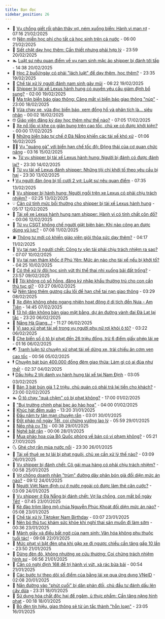 ```yaml
---
title: Bạn đọc
sidebar_position: 26
---
```


<!-- dantri-ban-doc:START -->
- 🦒 [Vụ chồng giết rồi phân thây vợ, ném xuống biển: Hành vi man rợ](https://dantri.com.vn/ban-doc/vu-chong-giet-roi-phan-thay-vo-nem-xuong-bien-hanh-vi-man-ro-20250221112144927.htm) - 07:16 21/02/2025
- 🤓 [Nên miễn học phí cho tất cả học sinh trên cả nước](https://dantri.com.vn/ban-doc/nen-mien-hoc-phi-cho-tat-ca-hoc-sinh-tren-ca-nuoc-20250220214547156.htm) - 06:00 21/02/2025
- 🐻 [Siết chặt dạy học thêm: Cần thiết nhưng phải hợp lý](https://dantri.com.vn/ban-doc/siet-chat-day-hoc-them-can-thiet-nhung-phai-hop-ly-20250221014023265.htm) - 23:59 20/02/2025
- 🏊 [Luật sư nêu quan điểm về vụ nam sinh mặc áo shipper bị đánh tới tấp](https://dantri.com.vn/ban-doc/luat-su-neu-quan-diem-ve-vu-nam-sinh-mac-ao-shipper-bi-danh-toi-tap-20250220182555260.htm) - 14:38 20/02/2025
- 💄 [Học 2 buổi/ngày có phải &quot;lách luật&quot; để dạy thêm, học thêm?](https://dantri.com.vn/giao-duc/hoc-2-buoingay-co-phai-lach-luat-de-day-them-hoc-them-20250219224617868.htm) - 23:35 19/02/2025
- 🫣 [Chế tài xử lý người đánh nam sinh gãy mũi](https://dantri.com.vn/ban-doc/che-tai-xu-ly-nguoi-danh-nam-sinh-gay-mui-20250219111339785.htm) - 06:22 19/02/2025
- 🎃 [Shipper bị tài xế Lexus hành hung có quyền yêu cầu giám định bổ sung?](https://dantri.com.vn/ban-doc/shipper-bi-tai-xe-lexus-hanh-hung-co-quyen-yeu-cau-giam-dinh-bo-sung-20250218174543436.htm) - 02:00 19/02/2025
- 🦄 [Ma trận biển báo giao thông: Căng mắt vì biển báo giao thông &quot;núp&quot;](https://dantri.com.vn/ban-doc/ma-tran-bien-bao-giao-thong-cang-mat-vi-bien-bao-giao-thong-nup-20250218150916465.htm) - 23:00 18/02/2025
- 💯 [Vừa chạy xe, vừa đọc biển báo, xem đồng hồ và phân tích là... siêu nhân](https://dantri.com.vn/ban-doc/vua-chay-xe-vua-doc-bien-bao-xem-dong-ho-va-phan-tich-la-sieu-nhan-20250218010638883.htm) - 00:02 18/02/2025
- 🤓 [Giáo viên đăng ký dạy học thêm như thế nào?](https://dantri.com.vn/ban-doc/giao-vien-dang-ky-day-hoc-them-nhu-the-nao-20250217114414007.htm) - 07:05 17/02/2025
- 🥷 [Xe nổ lốp vì khe co giãn bung trên cao tốc, chủ xe có được khởi kiện?](https://dantri.com.vn/ban-doc/xe-no-lop-vi-khe-co-gian-bung-tren-cao-toc-chu-xe-co-duoc-khoi-kien-20250216222152092.htm) - 00:00 17/02/2025
- 🐻 [Những biển báo tự chế ở Đà Nẵng khiến các tài xế khó xử](https://dantri.com.vn/ban-doc/nhung-bien-bao-tu-che-o-da-nang-khien-cac-tai-xe-kho-xu-20250214193145772.htm) - 01:06 16/02/2025
- 🧑‍💻 [Vụ &quot;quáng gà&quot; với biển hạn chế tốc độ: Động thái của cơ quan chức năng](https://dantri.com.vn/ban-doc/vu-quang-ga-voi-bien-han-che-toc-do-dong-thai-cua-co-quan-chuc-nang-20250214162524014.htm) - 03:16 15/02/2025
- 🏊 [Từ vụ shipper bị tài xế Lexus hành hung: Người bị đánh có được đánh lại?](https://dantri.com.vn/ban-doc/tu-vu-shipper-bi-tai-xe-lexus-hanh-hung-nguoi-bi-danh-co-duoc-danh-lai-20250214173431613.htm) - 23:30 14/02/2025
- 🦆 [Từ vụ tài xế Lexus đánh shipper: Những tội chỉ khởi tố theo yêu cầu bị hại](https://dantri.com.vn/ban-doc/tu-vu-tai-xe-lexus-danh-shipper-nhung-toi-chi-khoi-to-theo-yeu-cau-bi-hai-20250213165841448.htm) - 23:30 13/02/2025
- 🕴 [Vụ người đàn ông bị tố cưới 2 vợ: Luật sư nêu quan điểm](https://dantri.com.vn/ban-doc/vu-nguoi-dan-ong-bi-to-cuoi-2-vo-luat-su-neu-quan-diem-20250213112058049.htm) - 07:35 13/02/2025
- 🌈 [Vụ shipper bị hành hung: Người ngồi trên xe Lexus có phải chịu trách nhiệm?](https://dantri.com.vn/ban-doc/vu-shipper-bi-hanh-hung-nguoi-ngoi-tren-xe-lexus-co-phai-chiu-trach-nhiem-20250213092211400.htm) - 02:25 13/02/2025
- 💡 [Căn cứ tính mức bồi thường cho shipper bị tài xế Lexus hành hung](https://dantri.com.vn/ban-doc/can-cu-tinh-muc-boi-thuong-cho-shipper-bi-tai-xe-lexus-hanh-hung-20250212120557388.htm) - 05:17 12/02/2025
- 🐻 [Tài xế xe Lexus hành hung nam shipper: Hành vi có tính chất côn đồ?](https://dantri.com.vn/ban-doc/tai-xe-xe-lexus-hanh-hung-nam-shipper-hanh-vi-co-tinh-chat-con-do-20250211230712304.htm) - 00:06 12/02/2025
- 💪 [Từ vụ CSGT khống chế người giật biên bản: Khi nào công an được dùng vũ lực?](https://dantri.com.vn/ban-doc/tu-vu-csgt-khong-che-nguoi-giat-bien-ban-khi-nao-cong-an-duoc-dung-vu-luc-20250211113420454.htm) - 07:08 11/02/2025
- ⛽️ [Thông tư mới có khiến giáo viên giỏi thỏa sức dạy thêm?](https://dantri.com.vn/ban-doc/thong-tu-moi-co-khien-giao-vien-gioi-thoa-suc-day-them-20250211111708602.htm) - 04:17 11/02/2025
- 🦍 [Vụ tai nạn 3 người chết: Công ty vận tải phải chịu trách nhiệm ra sao?](https://dantri.com.vn/ban-doc/vu-tai-nan-3-nguoi-chet-cong-ty-van-tai-phai-chiu-trach-nhiem-ra-sao-20250210002806950.htm) - 07:07 10/02/2025
- 🤖 [Vụ tai nạn thảm khốc ở Phú Yên: Mức án nào cho tài xế nếu bị khởi tố?](https://dantri.com.vn/ban-doc/vu-tai-nan-tham-khoc-o-phu-yen-muc-an-nao-cho-tai-xe-neu-bi-khoi-to-20250210110119086.htm) - 04:25 10/02/2025
- 🌈 [Có thể xử lý đôi học sinh vứt thi thể thai nhi xuống bãi đất trống?](https://dantri.com.vn/ban-doc/co-the-xu-ly-doi-hoc-sinh-vut-thi-the-thai-nhi-xuong-bai-dat-trong-20250209111124900.htm) - 23:57 09/02/2025
- 👨‍🏫 [Tôi không có sổ hồng, đăng ký nhập khẩu thường trú cho con cần thủ tục gì?](https://dantri.com.vn/ban-doc/toi-khong-co-so-hong-dang-ky-nhap-khau-thuong-tru-cho-con-can-thu-tuc-gi-20250209102734207.htm) - 03:27 09/02/2025
- 😺 [Nên tăng thêm gương cầu lồi để hạn chế tai nạn giao thông](https://dantri.com.vn/ban-doc/nen-tang-them-guong-cau-loi-de-han-che-tai-nan-giao-thong-20250208102913275.htm) - 03:29 08/02/2025
- 🎃 [Xe điện không phép ngang nhiên hoạt động ở di tích đền Nưa - Am Tiên](https://dantri.com.vn/ban-doc/xe-dien-khong-phep-ngang-nhien-hoat-dong-o-di-tich-den-nua-am-tien-20250206152453301.htm) - 14:45 07/02/2025
- 🚀 [13 hộ dân không bàn giao mặt bằng, dự án đường vành đai Đà Lạt lại tắc](https://dantri.com.vn/ban-doc/13-ho-dan-khong-ban-giao-mat-bang-du-an-duong-vanh-dai-da-lat-lai-tac-20250206104830534.htm) - 23:20 06/02/2025
- 🧐 [Nắng Hà Giang...!](https://dantri.com.vn/ban-doc/nang-ha-giang-20250206181602199.htm) - 11:27 06/02/2025
- 🌋 [Vì sao xử phạt tài xế trong vụ người phụ nữ rơi khỏi ô tô?](https://dantri.com.vn/ban-doc/vi-sao-xu-phat-tai-xe-trong-vu-nguoi-phu-nu-roi-khoi-o-to-20250206100332015.htm) - 03:22 06/02/2025
- 🦏 [Che biển số ô tô bị phạt đến 26 triệu đồng, trừ 6 điểm giấy phép lái xe](https://dantri.com.vn/ban-doc/che-bien-so-o-to-bi-phat-den-26-trieu-dong-tru-6-diem-giay-phep-lai-xe-20250206081523959.htm) - 01:16 06/02/2025
- 🌏 [Tranh luận từ chuyện xử phạt tài xế dừng xe, trải chiếu ăn cơm ven cao tốc](https://dantri.com.vn/ban-doc/tranh-luan-tu-chuyen-xu-phat-tai-xe-dung-xe-trai-chieu-an-com-ven-cao-toc-20250205002041957.htm) - 00:56 05/02/2025
- 🕴 [Chuyện bát bún 400.000 đồng đêm giao thừa: Làm gì có ai đùa như thế!](https://dantri.com.vn/ban-doc/chuyen-bat-bun-400000-dong-dem-giao-thua-lam-gi-co-ai-dua-nhu-the-20250203234300316.htm) - 02:37 04/02/2025
- 🕴 [Dấu hiệu 2 tội danh vụ hành hung tài xế tại Nam Định](https://dantri.com.vn/ban-doc/dau-hieu-2-toi-danh-vu-hanh-hung-tai-xe-tai-nam-dinh-20250203082644050.htm) - 03:05 03/02/2025
- 🎉 [Bán 3 bát bún giá 1,2 triệu, chủ quán có phải trả lại tiền cho khách?](https://dantri.com.vn/ban-doc/ban-3-bat-bun-gia-12-trieu-chu-quan-co-phai-tra-lai-tien-cho-khach-20250202175814426.htm) - 23:00 02/02/2025
- 🏊 [Ô tô chạy &quot;quá chậm&quot; có bị phạt không?](https://dantri.com.vn/phap-luat/o-to-chay-qua-cham-co-bi-phat-khong-20250131154307158.htm) - 17:00 01/02/2025
- 🦣 [&quot;Bụi trường chinh phai bạc áo hào hoa&quot;](https://dantri.com.vn/ban-doc/bui-truong-chinh-phai-bac-ao-hao-hoa-20250201105956609.htm) - 04:00 01/02/2025
- 💫 [Khúc hát đêm xuân](https://dantri.com.vn/ban-doc/khuc-hat-dem-xuan-20250131201948187.htm) - 13:20 31/01/2025
- 🌈 [Đầu năm tỵ tản mạn chuyện rắn](https://dantri.com.vn/ban-doc/dau-nam-ty-tan-man-chuyen-ran-20250130100041230.htm) - 03:01 30/01/2025
- 🫣 [Đốt pháo nổ ngày Tết, coi chừng vướng lao lý](https://dantri.com.vn/ban-doc/dot-phao-no-ngay-tet-coi-chung-vuong-lao-ly-20250128220535979.htm) - 05:59 29/01/2025
- 🎉 [Nếp nhà cụ Thì](https://dantri.com.vn/ban-doc/nep-nha-cu-thi-20250129073831492.htm) - 00:38 29/01/2025
- 🥸 [Nghề bắt rắn](https://dantri.com.vn/ban-doc/nghe-bat-ran-20250127220635832.htm) - 00:06 28/01/2025
- 🦄 [Mua pháo hoa của Bộ Quốc phòng về bán có vi phạm không?](https://dantri.com.vn/ban-doc/mua-phao-hoa-cua-bo-quoc-phong-ve-ban-co-vi-pham-khong-20250127092158082.htm) - 05:21 27/01/2025
- 🌜 [Ghé chợ rắn mùa nước nổi](https://dantri.com.vn/ban-doc/ghe-cho-ran-mua-nuoc-noi-20250121150648899.htm) - 23:30 26/01/2025
- 🎉 [Tài xế thuê xe tự lái bị phạt nguội, chủ xe cần xử lý thế nào?](https://dantri.com.vn/ban-doc/tai-xe-thue-xe-tu-lai-bi-phat-nguoi-chu-xe-can-xu-ly-the-nao-20250126100835611.htm) - 03:09 26/01/2025
- 🦄 [Vụ shipper bị đánh chết: Cô gái mua hàng có phải chịu trách nhiệm?](https://dantri.com.vn/ban-doc/vu-shipper-bi-danh-chet-co-gai-mua-hang-co-phai-chiu-trach-nhiem-20250124085543239.htm) - 00:58 25/01/2025
- 🧰 [Vợ chồng doanh nhân &quot;trùm&quot; đường dây phân bón giả đối diện mức án nào?](https://dantri.com.vn/ban-doc/vo-chong-doanh-nhan-trum-duong-day-phan-bon-gia-doi-dien-muc-an-nao-20250124113659086.htm) - 09:12 24/01/2025
- 🤡 [Người Việt Nam định cư ở nước ngoài có được làm thẻ căn cước?](https://dantri.com.vn/ban-doc/nguoi-viet-nam-dinh-cu-o-nuoc-ngoai-co-duoc-lam-the-can-cuoc-20250124100931069.htm) - 03:09 24/01/2025
- 💫 [Vụ shipper ở Đà Nẵng bị đánh chết: Vợ lìa chồng, con mất bố ngày Tết!](https://dantri.com.vn/ban-doc/vu-shipper-o-da-nang-bi-danh-chet-vo-lia-chong-con-mat-bo-ngay-tet-20250123123605269.htm) - 07:45 23/01/2025
- 🦏 [Kẻ đào trộm lăng mộ chúa Nguyễn Phúc Khoát đối diện mức án nào?](https://dantri.com.vn/ban-doc/ke-dao-trom-lang-mo-chua-nguyen-phuc-khoat-doi-dien-muc-an-nao-20250123053344662.htm) - 05:08 23/01/2025
- 🧠 [Chế tài xử lý Tiktoker Nam Birthday](https://dantri.com.vn/ban-doc/che-tai-xu-ly-tiktoker-nam-birthday-20250123092421468.htm) - 03:07 23/01/2025
- 🫶 [Nên bỏ thủ tục khám sức khỏe khi nghỉ thai sản muốn đi làm sớm](https://dantri.com.vn/ban-doc/nen-bo-thu-tuc-kham-suc-khoe-khi-nghi-thai-san-muon-di-lam-som-20250123073616124.htm) - 00:36 23/01/2025
- 💼 [Mảnh giấy và điều bất ngờ của nam sinh: Văn hóa không phụ thuộc tuổi tác!](https://dantri.com.vn/ban-doc/manh-giay-va-dieu-bat-ngo-cua-nam-sinh-van-hoa-khong-phu-thuoc-tuoi-tac-20250122153757981.htm) - 09:08 22/01/2025
- 👺 [Mức phạt vì bật đèn pha khi gặp xe đi ngược chiều cần tăng gấp 10 lần](https://dantri.com.vn/ban-doc/muc-phat-vi-bat-den-pha-khi-gap-xe-di-nguoc-chieu-can-tang-gap-10-lan-20250122065002451.htm) - 23:50 21/01/2025
- 🥳 [Dừng đèn đỏ, không nhường xe cứu thương: Coi chừng trách nhiệm hình sự](https://dantri.com.vn/ban-doc/dung-den-do-khong-nhuong-xe-cuu-thuong-coi-chung-trach-nhiem-hinh-su-20250121082212208.htm) - 06:56 21/01/2025
- 🦄 [Cần có nghị định 168 để trị hành vi vứt, xả rác bừa bãi](https://dantri.com.vn/ban-doc/can-co-nghi-dinh-168-de-tri-hanh-vi-vut-xa-rac-bua-bai-20250121075250266.htm) - 00:54 21/01/2025
- 🎡 [Các bước tự theo dõi số điểm của bằng lái xe qua ứng dụng VNeID](https://dantri.com.vn/ban-doc/cac-buoc-tu-theo-doi-so-diem-cua-bang-lai-xe-qua-ung-dung-vneid-20250120090711292.htm) - 02:08 20/01/2025
- 💫 [Nắn đường vào &quot;phút cuối&quot; bị dân phản đối, chủ đầu tư đánh dấu lên cây dừa](https://dantri.com.vn/ban-doc/nan-duong-vao-phut-cuoi-bi-dan-phan-doi-chu-dau-tu-danh-dau-len-cay-dua-20250116121048361.htm) - 23:31 18/01/2025
- 💫 [Sử dụng hóa chất độc hại để ngâm, ủ thực phẩm: Cần tăng nặng hình phạt](https://dantri.com.vn/ban-doc/su-dung-hoa-chat-doc-hai-de-ngam-u-thuc-pham-can-tang-nang-hinh-phat-20250118071742544.htm) - 00:18 18/01/2025
- 💪 [Bỏ đèn tín hiệu, giao thông sẽ từ ùn tắc thành &quot;hỗn loạn&quot;](https://dantri.com.vn/ban-doc/bo-den-tin-hieu-giao-thong-se-tu-un-tac-thanh-hon-loan-20250117004156721.htm) - 23:05 16/01/2025<!-- dantri-ban-doc:END -->
